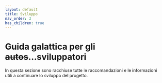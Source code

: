 ```yaml
---
layout: default
title: Sviluppo
nav_order: 3
has_children: true
---
```


# Guida galattica per gli <strike>autos</strike>...sviluppatori
In questa sezione sono racchiuse tutte le raccomandazioni e le informazioni utili a continuare lo sviluppo del progetto.